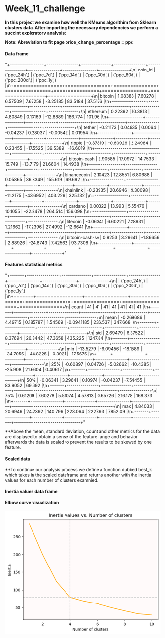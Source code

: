 # Week_11_challenge

**In this project we examine how well the KMeans algorithim from Sklearn clusters data. After importing the necessary dependencies we perform a succint exploratory analysis:**

**Note: Abreviation to fit page price_change_percentage = ppc**



#### Data frame
"+-----------------+----------------+---------------+----------------+----------------+----------------+-----------------+---------------+\n| coin_id         |   ('ppc_24h',) |   ('ppc_7d',) |   ('ppc_14d',) |   ('ppc_30d',) |   ('ppc_60d',) |   ('ppc_200d',) |   ('ppc_1y',) |\n+=================+================+===============+================+================+================+=================+===============+\n| bitcoin         |        1.08388 |       7.60278 |        6.57509 |        7.67258 |       -3.25185 |        83.5184  |      37.5176  |\n+-----------------+----------------+---------------+----------------+----------------+----------------+-----------------+---------------+\n| ethereum        |        0.22392 |      10.3813  |        4.80849 |        0.13169 |      -12.8889  |       186.774   |     101.96    |\n+-----------------+----------------+---------------+----------------+----------------+----------------+-----------------+---------------+\n| tether          |       -0.21173 |       0.04935 |        0.0064  |       -0.04237 |        0.28037 |        -0.00542 |       0.01954 |\n+-----------------+----------------+---------------+----------------+----------------+----------------+-----------------+---------------+\n| ripple          |       -0.37819 |      -0.60926 |        2.24984 |        0.23455 |      -17.5525  |        39.5389  |     -16.6019  |\n+-----------------+----------------+---------------+----------------+----------------+----------------+-----------------+---------------+\n| bitcoin-cash    |        2.90585 |      17.0972  |       14.7533  |       15.749   |      -13.7179  |        21.6604  |      14.4938  |\n+-----------------+----------------+---------------+----------------+----------------+----------------+-----------------+---------------+\n| binancecoin     |        2.10423 |      12.8551  |        6.80688 |        0.05865 |       36.3349  |       155.619   |      69.692   |\n+-----------------+----------------+---------------+----------------+----------------+----------------+-----------------+---------------+\n| chainlink       |       -0.23935 |      20.6946  |        9.30098 |      -11.2175  |      -43.6952  |       403.229   |     325.132   |\n+-----------------+----------------+---------------+----------------+----------------+----------------+-----------------+---------------+\n| cardano         |        0.00322 |      13.993   |        5.55476 |       10.1055  |      -22.8478  |       264.514   |     156.098   |\n+-----------------+----------------+---------------+----------------+----------------+----------------+-----------------+---------------+\n| litecoin        |       -0.06341 |       6.60221 |        7.28931 |        1.21662 |      -17.2396  |        27.4992  |     -12.6641  |\n+-----------------+----------------+---------------+----------------+----------------+----------------+-----------------+---------------+\n| bitcoin-cash-sv |        0.9253  |       3.29641 |       -1.86656 |        2.88926 |      -24.8743  |         7.42562 |      93.7308  |\n+-----------------+----------------+---------------+----------------+----------------+----------------+-----------------+---------------+"

#### Features statistical metrics
"+-------+----------------+---------------+----------------+----------------+----------------+-----------------+---------------+\n|       |   ('ppc_24h',) |   ('ppc_7d',) |   ('ppc_14d',) |   ('ppc_30d',) |   ('ppc_60d',) |   ('ppc_200d',) |   ('ppc_1y',) |\n+=======+================+===============+================+================+================+=================+===============+\n| count |      41        |      41       |      41        |       41       |     41         |         41      |      41       |\n+-------+----------------+---------------+----------------+----------------+----------------+-----------------+---------------+\n| mean  |      -0.269686 |       4.49715 |       0.185787 |        1.54569 |     -0.0941185 |        236.537  |     347.668   |\n+-------+----------------+---------------+----------------+----------------+----------------+-----------------+---------------+\n| std   |       2.69479  |       6.37522 |       8.37694  |       26.3442  |     47.3658    |        435.225  |    1247.84    |\n+-------+----------------+---------------+----------------+----------------+----------------+-----------------+---------------+\n| min   |     -13.5279   |      -6.09456 |     -18.1589   |      -34.7055  |    -44.8225    |         -0.3921 |     -17.5675  |\n+-------+----------------+---------------+----------------+----------------+----------------+-----------------+---------------+\n| 25%   |      -0.60897  |       0.04726 |      -5.02662  |      -10.4385  |    -25.908     |         21.6604 |       0.40617 |\n+-------+----------------+---------------+----------------+----------------+----------------+-----------------+---------------+\n| 50%   |      -0.06341  |       3.29641 |       0.10974  |       -0.04237 |     -7.54455   |         83.9052 |      69.692   |\n+-------+----------------+---------------+----------------+----------------+----------------+-----------------+---------------+\n| 75%   |       0.61209  |       7.60278 |       5.51074  |        4.57813 |      0.65726   |        216.178  |     168.373   |\n+-------+----------------+---------------+----------------+----------------+----------------+-----------------+---------------+\n| max   |       4.84033  |      20.6946  |      24.2392   |      140.796   |    223.064     |       2227.93   |    7852.09    |\n+-------+----------------+---------------+----------------+----------------+----------------+-----------------+---------------+"
​




**Above the mean, standard deviation, count and other metrics for the data are displayed to obtain a sense of the feature range and behavior
afterwards the data is scaled to prevent the results to be skewed by one feature.


#### Scaled data




**To continue our analysis process we define a function dubbed best_k which takes in the scaled dataframe and returns another 
with the inertia values for each number of clusters examnied.


#### Inertia values data frame



#### Elbow curve visualization

![Alt text](Resources/elbow.png)
